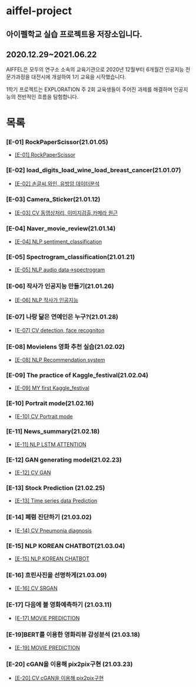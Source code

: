 # aiffel-project 
## 아이펠학교 실습 프로젝트용 저장소입니다.
## 2020.12.29~2021.06.22
AIFFEL은 모두의 연구소 소속의 교육기관으로 2020년 12월부터 6개월간 인공지능 전문가과정을 대전시에 개설하여 1기 교육을 시작했습니다.

1학기 프로젝트는 EXPLORATION
주 2회 교육생들이 주어진 과제를 해결하며 인공지능의 전반적인 흐름을 탐험합니다.

# 목록 
### [E-01] RockPaperScissor(21.01.05)
* [[E-01] RockPaperScissor](https://github.com/Acclesia/aiffel-project/blob/master/%5BE-01%5DRockPaperScissor.ipynb)
### [E-02] load_digits_load_wine_load_breast_cancer(21.01.07)
* [[E-02] 손글씨,와인, 유방암 데이터분석](https://github.com/Acclesia/aiffel-project/blob/master/%5BE2%5Dload_digits_load_wine_load_breast_cancer.ipynb)

### [E-03] Camera_Sticker(21.01.12)
* [[E-03] CV 동영상처리, 이미지검출,카메라 원근](https://github.com/Acclesia/aiffel-project/blob/master/%5BE3%5DCamera_Sticker.ipynb)
### [E-04] Naver_movie_review(21.01.14)
* [[E-04] NLP sentiment_classification](https://github.com/Acclesia/aiffel-project/blob/master/%5BE-4%5D%20Naver_movie_review.ipynb)
### [E-05] Spectrogram_classification(21.01.21)
* [[E-05] NLP audio data->spectrogram](https://github.com/Acclesia/aiffel-project/blob/master/%5BE_5%5D_Spectrogram_classification_colab.ipynb)
### [E-06] 작사가 인공지능 만들기(21.01.26)
* [[E-06] NLP 작사가 인공지능 ](https://github.com/Acclesia/aiffel-project/blob/master/%5BE-06%5D%20%EC%9D%B8%EA%B3%B5%EC%A7%80%EB%8A%A5%20%EC%9E%91%EC%82%AC%EA%B0%80%EB%A7%8C%EB%93%A4%EA%B8%B0%20R.ipynb)
### [E-07] 나랑 닮은 연예인은 누구?(21.01.28)
* [[E-07] CV detection, face recogniton](https://github.com/Acclesia/aiffel-project/blob/master/%5BE-7%5D%20%EB%82%98%EB%9E%91%20%EB%8B%AE%EC%9D%80%20%EC%97%B0%EC%98%88%EC%9D%B8%EC%9D%80%20%EB%88%84%EA%B5%AC%3F.ipynb)
### [E-08] Movielens 영화 추천 실습(21.02.02)
* [[E-08] NLP Recommendation system ](https://github.com/Acclesia/aiffel-project/blob/master/%5BE-08%5D%20Movielens%20%EC%98%81%ED%99%94%20%EC%B6%94%EC%B2%9C%20%EC%8B%A4%EC%8A%B5.ipynb)
### [E-09] The practice of Kaggle_festival(21.02.04)
* [[E-09] MY first Kaggle_festival ](https://github.com/Acclesia/aiffel-project/blob/master/%5BE-09%5D%20The%20practice%20of%20Kaggle_festival.ipynb)
### [E-10] Portrait mode(21.02.16)
* [[E-10] CV Portrait mode](https://github.com/Acclesia/aiffel-project/blob/master/%5BE-10%5D%20Portrait%20mode.ipynb)
### [E-11] News_summary(21.02.18)
* [[E-11] NLP LSTM,ATTENTION ](https://github.com/Acclesia/aiffel-project/blob/master/%5BE-11%5D%20News_summary.ipynb)
### [E-12] GAN generating model(21.02.23)
* [[E-12] CV GAN ](https://github.com/Acclesia/aiffel-project/blob/master/%5BE-12%5D%20GAN%20generating%20model.ipynb)
### [E-13] Stock Prediction (21.02.25)
* [[E-13] Time series data Prediction ](https://github.com/Acclesia/aiffel-project/blob/master/%5BE-12%5D%20GAN%20generating%20model.ipynb)
### [E-14] 폐렴 진단하기 (21.03.02)
* [[E-14] CV Pneumonia diagnosis](https://github.com/Acclesia/aiffel-project/blob/master/%5BE-14%5D%20%ED%8F%90%EB%A0%B4%20%EC%A7%84%EB%8B%A8%ED%95%98%EA%B8%B0.ipynb)
### [E-15]  NLP KOREAN CHATBOT(21.03.04)
* [[E-15] NLP KOREAN CHATBOT](https://github.com/Acclesia/aiffel-project/blob/master/%5BE-15%5D%20%ED%95%9C%EA%B5%AD%EC%96%B4%20%EB%8C%80%ED%99%94%ED%98%95%20%EC%B1%97%EB%B4%87%EB%A7%8C%EB%93%A4%EA%B8%B0.ipynb)
### [E-16] 흐린사진을 선명하게(21.03.09)
* [[E-16] CV SRGAN](https://github.com/Acclesia/aiffel-project/blob/master/%5BE-16%5D%20%ED%9D%90%EB%A6%B0%EC%82%AC%EC%A7%84%EC%9D%84%20%EC%84%A0%EB%AA%85%ED%95%98%EA%B2%8C.ipynb)
### [E-17] 다음에 볼 영화예측하기 (21.03.11)
* [[E-17] MOVIE PREDICTION](https://github.com/Acclesia/aiffel-project/blob/master/%5BE-17%5D%20%EB%8B%A4%EC%9D%8C%EC%97%90%20%EB%B3%BC%20%EC%98%81%ED%99%94%20%EC%98%88%EC%B8%A1%ED%95%98%EA%B8%B0.ipynb)
### [E-19]BERT를 이용한 영화리뷰 감성분석 (21.03.18)
* [[E-19] MOVIE PREDICTION](https://github.com/Acclesia/aiffel-project/blob/master/%5BE-19%5D%20%EC%9D%B8%EA%B0%84%EB%B3%B4%EB%8B%A4%20%ED%80%B4%EC%A6%88%EB%A5%BC%20%EC%9E%98%ED%91%B8%EB%8A%94%20%EC%9D%B8%EA%B3%B5%EC%A7%80%EB%8A%A5.ipynb)
### [E-20] cGAN을 이용해 pix2pix구현 (21.03.23)
* [[E-20] CV cGAN을 이용해 pix2pix구현 ](https://github.com/Acclesia/aiffel-project/blob/master/%5BE-19%5D%20%EC%9D%B8%EA%B0%84%EB%B3%B4%EB%8B%A4%20%ED%80%B4%EC%A6%88%EB%A5%BC%20%EC%9E%98%ED%91%B8%EB%8A%94%20%EC%9D%B8%EA%B3%B5%EC%A7%80%EB%8A%A5.ipynb)
